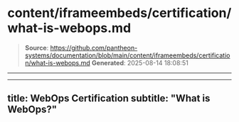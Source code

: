 # content/iframeembeds/certification/what-is-webops.md

> **Source**: https://github.com/pantheon-systems/documentation/blob/main/content/iframeembeds/certification/what-is-webops.md
> **Generated**: 2025-08-14 18:08:51

---

---
title: WebOps Certification
subtitle: "What is WebOps?"
---

<Partial file="certification-guide/what-is-webops.md" />
